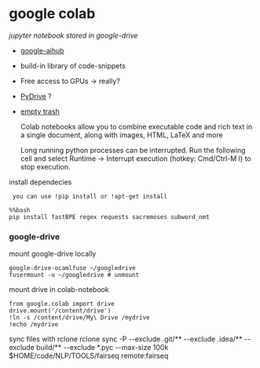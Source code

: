 # google colab
_jupyter notebook stored in google-drive_

* [google-aihub](https://aihub.cloud.google.com/s?category=notebook)
* build-in library of code-snippets
* Free access to GPUs -> really?
* [PyDrive](https://gsuitedevs.github.io/PyDrive/docs/build/html/index.html) ? 
* [empty trash](https://webapps.stackexchange.com/questions/110315/trash-with-80-thousand-files-empty-trash-doesnt-work)

    Colab notebooks allow you to combine executable code and rich text in a single document, along with images, HTML, LaTeX and more

    Long running python processes can be interrupted. Run the following cell and select Runtime -> Interrupt execution (hotkey: Cmd/Ctrl-M I) to stop execution.

     
install dependecies

     you can use !pip install or !apt-get install
    
    %%bash
    pip install fastBPE regex requests sacremoses subword_nmt

### google-drive
     
mount google-drive locally 

    google-drive-ocamlfuse ~/googledrive
    fusermount -u ~/googledrive # unmount
 
mount drive in colab-notebook
   
    from google.colab import drive
    drive.mount('/content/drive')
    !ln -s /content/drive/My\ Drive /mydrive
    !echo /mydrive
    
sync files with rclone 
    rclone sync -P --exclude .git/** --exclude .idea/** --exclude build/** --exclude *.pyc --max-size 100k $HOME/code/NLP/TOOLS/fairseq remote:fairseq